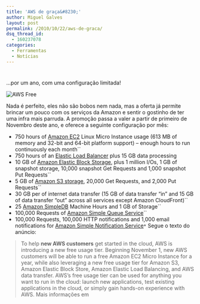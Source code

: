 ```yaml
---
title: 'AWS de graça&#8230;'
author: Miguel Galves
layout: post
permalink: /2010/10/22/aws-de-graca/
dsq_thread_id:
  - 160237078
categories:
  - Ferramentas
  - Notícias
---
```

# 

…por um ano, com uma configuração limitada!

![AWS Free][1]

 [1]: http://awsmedia.s3.amazonaws.com/logo_aws.gif

Nada é perfeito, eles não são bobos nem nada, mas a oferta já permite brincar um pouco com os serviços da Amazon e sentir o gostinho de ter uma infra mais parruda. A promoção passa a valer a partir de primeiro de Novembro deste ano, e oferece a seguinte configuração por mês: 
*   750 hours of [Amazon EC2][2] Linux Micro Instance usage (613 MB of memory and 32-bit and 64-bit platform support) – enough hours to run continuously each month``
*   750 hours of an [Elastic Load Balancer][3] plus 15 GB data processing
*   10 GB of [Amazon Elastic Block Storage][4], plus 1 million I/Os, 1 GB of snapshot storage, 10,000 snapshot Get Requests and 1,000 snapshot Put Requests``
*   5 GB of [Amazon S3 storage][5], 20,000 Get Requests, and 2,000 Put Requests``
*   30 GB per of internet data transfer (15 GB of data transfer “in” and 15 GB of data transfer “out” across all services except Amazon CloudFront)``
*   25 [Amazon SimpleDB][6] Machine Hours and 1 GB of Storage``
*   100,000 Requests of [Amazon Simple Queue Service][7]``
*   100,000 Requests, 100,000 HTTP notifications and 1,000 email notifications for [Amazon Simple Notification Service][8]`*` Segue o texto do anúncio: 

> To help **new AWS customers** get started in the cloud, AWS is introducing a new free usage tier. Beginning November 1, new AWS customers will be able to run a free Amazon EC2 Micro Instance for a year, while also leveraging a new free usage tier for Amazon S3, Amazon Elastic Block Store, Amazon Elastic Load Balancing, and AWS data transfer. AWS’s free usage tier can be used for anything you want to run in the cloud: launch new applications, test existing applications in the cloud, or simply gain hands-on experience with AWS. Mais informações em 

 [2]: http://aws.amazon.com/ec2
 [3]: http://aws.amazon.com/elasticloadbalancing/
 [4]: http://aws.amazon.com/ebs "EBS"
 [5]: http://aws.amazon.com/s3
 [6]: http://aws.amazon.com/simpledb
 [7]: http://aws.amazon.com/sqs "SQS"
 [8]: http://aws.amazon.com/sns "SNS"